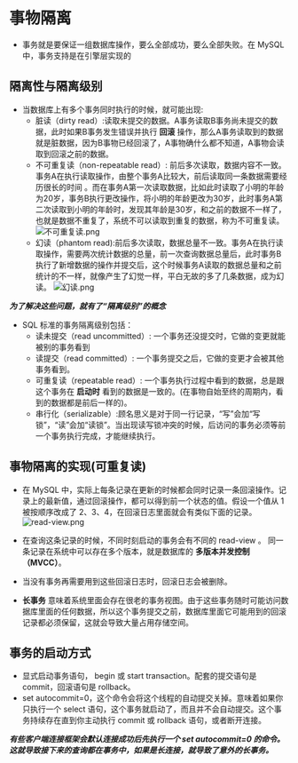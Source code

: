 # 事物隔离

* 事务就是要保证一组数据库操作，要么全部成功，要么全部失败。在 MySQL 中，事务支持是在引擎层实现的

## 隔离性与隔离级别

* 当数据库上有多个事务同时执行的时候，就可能出现:
  * 脏读（dirty read）:读取未提交的数据。A事务读取B事务尚未提交的数据，此时如果B事务发生错误并执行 __回滚__ 操作，那么A事务读取到的数据就是脏数据，因为B事物已经回滚了，A事物确什么都不知道，A事物会读取到回滚之前的数据。
  * 不可重复读（non-repeatable read）:  前后多次读取，数据内容不一致。 事务A在执行读取操作，由整个事务A比较大，前后读取同一条数据需要经历很长的时间 。而在事务A第一次读取数据，比如此时读取了小明的年龄为20岁，事务B执行更改操作，将小明的年龄更改为30岁，此时事务A第二次读取到小明的年龄时，发现其年龄是30岁，和之前的数据不一样了，也就是数据不重复了，系统不可以读取到重复的数据，称为不可重复读。
  ![不可重复读.png](https://i.loli.net/2021/04/14/fWXknrjv4lgCVM7.png)
  * 幻读（phantom read):前后多次读取，数据总量不一致。事务A在执行读取操作，需要两次统计数据的总量，前一次查询数据总量后，此时事务B执行了新增数据的操作并提交后，这个时候事务A读取的数据总量和之前统计的不一样，就像产生了幻觉一样，平白无故的多了几条数据，成为幻读。
  ![幻读.png](https://i.loli.net/2021/04/14/MQoSJ6tgRNr1Vad.png)

***为了解决这些问题，就有了“隔离级别”的概念***

* SQL 标准的事务隔离级别包括：
  * 读未提交（read uncommitted）: 一个事务还没提交时，它做的变更就能被别的事务看到
  * 读提交（read committed）: 一个事务提交之后，它做的变更才会被其他事务看到。
  * 可重复读（repeatable read）: 一个事务执行过程中看到的数据，总是跟这个事务在 __启动时__ 看到的数据是一致的。(在事物自始至终的周期内，看到的数据都是前后一样的)。
  * 串行化（serializable）:顾名思义是对于同一行记录，“写”会加“写锁”，“读”会加“读锁”。当出现读写锁冲突的时候，后访问的事务必须等前一个事务执行完成，才能继续执行。

## 事物隔离的实现(可重复读)
* 在 MySQL 中，实际上每条记录在更新的时候都会同时记录一条回滚操作。记录上的最新值，通过回滚操作，都可以得到前一个状态的值。假设一个值从 1 被按顺序改成了 2、3、4，在回滚日志里面就会有类似下面的记录。
![read-view.png](https://i.loli.net/2021/04/21/25FBSNDiHAgfYxT.png)

* 在查询这条记录的时候，不同时刻启动的事务会有不同的 read-view 。 同一条记录在系统中可以存在多个版本，就是数据库的 __多版本并发控制（MVCC）__。
* 当没有事务再需要用到这些回滚日志时，回滚日志会被删除。 
* __长事务__ 意味着系统里面会存在很老的事务视图。由于这些事务随时可能访问数据库里面的任何数据，所以这个事务提交之前，数据库里面它可能用到的回滚记录都必须保留，这就会导致大量占用存储空间。

## 事务的启动方式

* 显式启动事务语句， begin 或 start transaction。配套的提交语句是 commit，回滚语句是 rollback。
* set autocommit=0，这个命令会将这个线程的自动提交关掉。意味着如果你只执行一个 select 语句，这个事务就启动了，而且并不会自动提交。这个事务持续存在直到你主动执行 commit 或 rollback 语句，或者断开连接。

***有些客户端连接框架会默认连接成功后先执行一个 set autocommit=0 的命令。这就导致接下来的查询都在事务中，如果是长连接，就导致了意外的长事务。***
